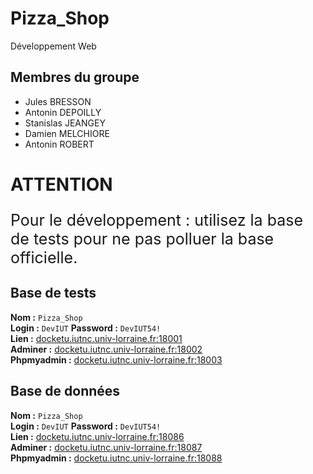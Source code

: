 # Pizza_Shop
Développement Web

## Membres du groupe
- Jules BRESSON
- Antonin DEPOILLY
- Stanislas JEANGEY
- Damien MELCHIORE
- Antonin ROBERT

# ATTENTION
<p style="font-size:25px;"> Pour le développement : utilisez la base de tests pour ne pas polluer la base officielle.</p>

## Base de tests
**Nom :** `Pizza_Shop`  
**Login :** `DevIUT` **Password :** `DevIUT54!`  
**Lien :** [docketu.iutnc.univ-lorraine.fr:18001](docketu.iutnc.univ-lorraine.fr:18001)  
**Adminer :** [docketu.iutnc.univ-lorraine.fr:18002](docketu.iutnc.univ-lorraine.fr:18002)  
**Phpmyadmin :** [docketu.iutnc.univ-lorraine.fr:18003](docketu.iutnc.univ-lorraine.fr:18003)

## Base de données
**Nom :** `Pizza_Shop`  
**Login :** `DevIUT` **Password :** `DevIUT54!`  
**Lien :** [docketu.iutnc.univ-lorraine.fr:18086](docketu.iutnc.univ-lorraine.fr:18086)  
**Adminer :** [docketu.iutnc.univ-lorraine.fr:18087](docketu.iutnc.univ-lorraine.fr:18087)  
**Phpmyadmin :** [docketu.iutnc.univ-lorraine.fr:18088](docketu.iutnc.univ-lorraine.fr:18088)  
